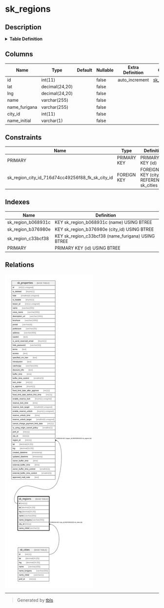# sk_regions

## Description

<details>
<summary><strong>Table Definition</strong></summary>

```sql
CREATE TABLE `sk_regions` (
  `id` int(11) NOT NULL AUTO_INCREMENT,
  `lat` decimal(24,20) NOT NULL,
  `lng` decimal(24,20) NOT NULL,
  `name` varchar(255) NOT NULL,
  `name_furigana` varchar(255) NOT NULL,
  `city_id` int(11) NOT NULL,
  `name_initial` varchar(1) NOT NULL,
  PRIMARY KEY (`id`),
  KEY `sk_region_c33bcf38` (`name_furigana`),
  KEY `sk_region_b376980e` (`city_id`),
  KEY `sk_region_b068931c` (`name`),
  CONSTRAINT `sk_region_city_id_716d74cc49256f88_fk_sk_city_id` FOREIGN KEY (`city_id`) REFERENCES `sk_cities` (`id`)
) ENGINE=InnoDB AUTO_INCREMENT=[Redacted by tbls] DEFAULT CHARSET=utf8
```

</details>

## Columns

| Name | Type | Default | Nullable | Extra Definition | Children | Parents | Comment |
| ---- | ---- | ------- | -------- | ---------------- | -------- | ------- | ------- |
| id | int(11) |  | false | auto_increment | [sk_properties](sk_properties.md) |  |  |
| lat | decimal(24,20) |  | false |  |  |  |  |
| lng | decimal(24,20) |  | false |  |  |  |  |
| name | varchar(255) |  | false |  |  |  |  |
| name_furigana | varchar(255) |  | false |  |  |  |  |
| city_id | int(11) |  | false |  |  | [sk_cities](sk_cities.md) |  |
| name_initial | varchar(1) |  | false |  |  |  |  |

## Constraints

| Name | Type | Definition |
| ---- | ---- | ---------- |
| PRIMARY | PRIMARY KEY | PRIMARY KEY (id) |
| sk_region_city_id_716d74cc49256f88_fk_sk_city_id | FOREIGN KEY | FOREIGN KEY (city_id) REFERENCES sk_cities (id) |

## Indexes

| Name | Definition |
| ---- | ---------- |
| sk_region_b068931c | KEY sk_region_b068931c (name) USING BTREE |
| sk_region_b376980e | KEY sk_region_b376980e (city_id) USING BTREE |
| sk_region_c33bcf38 | KEY sk_region_c33bcf38 (name_furigana) USING BTREE |
| PRIMARY | PRIMARY KEY (id) USING BTREE |

## Relations

![er](sk_regions.svg)

---

> Generated by [tbls](https://github.com/k1LoW/tbls)
